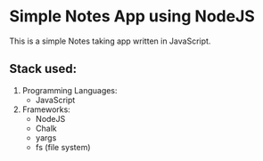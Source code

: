 # Simple Notes App using NodeJS

This is a simple Notes taking app written in JavaScript.

## Stack used:

1. Programming Languages:
   - JavaScript
2. Frameworks:
   - NodeJS
   - Chalk
   - yargs
   - fs (file system)
